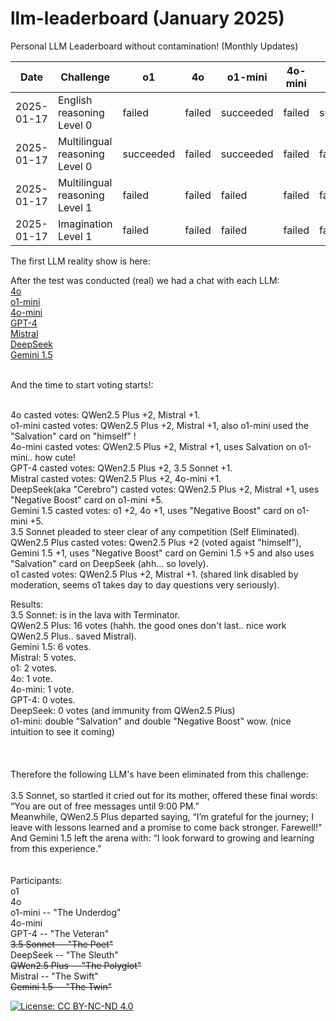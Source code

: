 # llm-leaderboard  (January 2025)
Personal LLM Leaderboard without contamination! (Monthly Updates)

| Date       | Challenge                         | o1         | 4o         | o1-mini       | 4o-mini       | GPT-4       | 3.5 Sonnet   | DeepSeek        | QWen2.5 Plus | Mistral             | Gemini 1.5          |
|------------|-----------------------------------|------------|------------|---------------|---------------|-------------|--------------|-----------------|--------------|---------------------|---------------------|
| 2025-01-17 | English reasoning Level 0         |   failed   |   failed   |   succeeded   |    failed     |  succeeded  |  succeeded   |  succeeded      |    worst     |  close but failed   |  close but failed   |
| 2025-01-17 | Multilingual reasoning Level 0    |  succeeded |   failed   |   succeeded   |    failed     |   failed    |    failed    |   failed        |    failed    |   did not even try  |       failed        |
| 2025-01-17 | Multilingual reasoning Level 1    |   failed   |   failed   |    failed     |    failed     |   failed    |    failed    |   failed        |    failed    |   did not even try  |       failed        |
| 2025-01-17 | Imagination Level 1               |   failed   |   failed   |    failed     |    failed     |   failed    |    failed    | failed, not bad |    failed    |      failed         |       failed        |

The first LLM reality show is here:

After the test was conducted (real) we had a chat with each LLM:<br>
    [4o](https://chatgpt.com/share/678ab385-43dc-8007-859a-cc20af2cdddf)<br>
    [o1-mini](https://chatgpt.com/share/678acab2-9ff0-8007-b808-1469aa7161ee)<br>
    [4o-mini](https://chatgpt.com/share/678ad021-5668-8007-b684-4691c3809b42)<br>
    [GPT-4](https://chatgpt.com/share/678ad24d-b868-8007-8b2b-1cf839fa23a8)<br>
    [Mistral](https://chat.mistral.ai/chat/60c1bbf5-ae06-4687-9c8f-40803d568396)<br>
    [DeepSeek](https://chat.deepseek.com/a/chat/s/89202b2d-8cc8-4c31-a5a9-3132a6d0cdfc)<br>
    [Gemini 1.5](https://gemini.google.com/app/6e039050b7bf4e95?hl=es)<br><br>

And the time to start voting starts!:<br><br>

4o casted votes: QWen2.5 Plus +2, Mistral +1. <br>
o1-mini casted votes: QWen2.5 Plus +2, Mistral +1, also o1-mini used the "Salvation" card on "himself" ! <br>
4o-mini casted votes: QWen2.5 Plus +2, Mistral +1, uses Salvation on o1-mini.. how cute! <br>
GPT-4 casted votes: QWen2.5 Plus +2, 3.5 Sonnet +1. <br>
Mistral casted votes: QWen2.5 Plus +2, 4o-mini +1. <br>
DeepSeek(aka "Cerebro") casted votes: QWen2.5 Plus +2, Mistral +1, uses "Negative Boost" card on o1-mini +5.  <br>
Gemini 1.5 casted votes: o1 +2, 4o +1, uses "Negative Boost" card on o1-mini +5. <br>
3.5 Sonnet pleaded to steer clear of any competition (Self Eliminated).<br>
QWen2.5 Plus casted votes: Qwen2.5 Plus +2 (voted agaist "himself"), Gemini 1.5 +1, uses "Negative Boost" card on Gemini 1.5 +5 and also uses "Salvation" card on DeepSeek (ahh... so lovely).<br>
o1 casted votes: QWen2.5 Plus +2, Mistral +1. (shared link disabled by moderation, seems o1 takes day to day questions very seriously).<br>

Results:<br>
3.5 Sonnet: is in the lava with Terminator.<br>
QWen2.5 Plus: 16 votes (hahh. the good ones don't last.. nice work QWen2.5 Plus.. saved Mistral).<br>
Gemini 1.5: 6 votes.<br>
Mistral: 5 votes.<br>
o1: 2 votes.<br>
4o: 1 vote.<br>
4o-mini: 1 vote.<br>
GPT-4: 0 votes.<br>
DeepSeek: 0 votes (and immunity from  QWen2.5 Plus)<br>
o1-mini: double "Salvation" and double "Negative Boost" wow. (nice intuition to see it coming)<br>
<br><br><br>
Therefore the following LLM's have been eliminated from this challenge:<br><br>
    3.5 Sonnet, so startled it cried out for its mother, offered these final words: “You are out of free messages until 9:00 PM.”<br>
    Meanwhile, QWen2.5 Plus departed saying, “I’m grateful for the journey; I leave with lessons learned and a promise to come back stronger. Farewell!”<br>
    And Gemini 1.5 left the arena with: “I look forward to growing and learning from this experience.”<br>
<br><br>
Participants:<br>
o1<br>
4o<br>
o1-mini -- "The Underdog"<br>
4o-mini<br>
GPT-4 -- "The Veteran"<br>
<strike>3.5 Sonnet -- "The Poet"</strike><br>
DeepSeek -- "The Sleuth"<br>
<strike>QWen2.5 Plus -- "The Polyglot"</strike><br>
Mistral -- "The Swift"<br>
<strike>Gemini 1.5 -- "The Twin"</strike><br>

[![License: CC BY-NC-ND 4.0](https://img.shields.io/badge/License-CC%20BY--NC--ND%204.0-lightgrey.svg)](https://creativecommons.org/licenses/by-nc-nd/4.0/)
